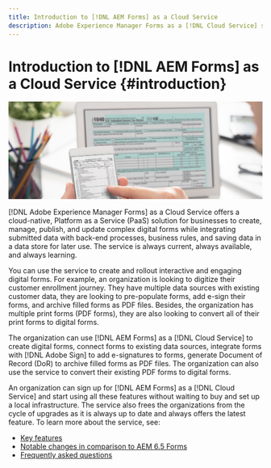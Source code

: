```yaml
---
title: Introduction to [!DNL AEM Forms] as a Cloud Service
description: Adobe Experience Manager Forms as a [!DNL Cloud Service] self-help resources and documentation links
---
```


# Introduction to [!DNL AEM Forms] as a Cloud Service {#introduction}

![Journey from paper forms to digital forms](assets/forms-mobile-dekstop.png)

[!DNL Adobe Experience Manager Forms] as a Cloud Service offers a cloud-native, Platform as a Service (PaaS) solution for businesses to create, manage, publish, and update complex digital forms while integrating submitted data with back-end processes, business rules, and saving data in a data store for later use. The service is always current, always available, and always learning.

You can use the service to create and rollout  interactive and engaging digital forms. For example, an organization is looking to digitize their customer enrollment journey. They have multiple data sources with existing customer data, they are looking to pre-populate forms, add e-sign their forms, and archive filled forms as PDF files. Besides, the organization has multiple print forms (PDF forms), they are also looking to convert all of their print forms to digital forms.

The organization can use [!DNL AEM Forms] as a [!DNL Cloud Service] to create digital forms, connect forms to existing data sources, integrate forms with [!DNL Adobe Sign] to add e-signatures to forms, generate Document of Record (DoR) to archive filled forms as PDF files. The organization can also use the service to convert their existing PDF forms to digital forms. 

An organization can sign up for [!DNL AEM Forms] as a [!DNL Cloud Service] and start using all these features without waiting to buy and set up a local infrastructure. The service also frees the organizations from the cycle of upgrades as it is always up to date and always offers the latest feature. To learn more about the service, see:

* [Key features](key-features.md)
* [Notable changes in comparison to AEM 6.5 Forms](notable-changes.md)
* [Frequently asked questions](faq.md)
